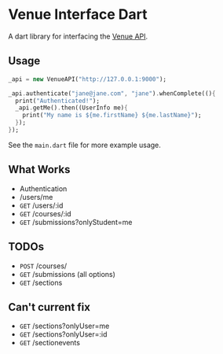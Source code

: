 # Venue Interface Dart

A dart library for interfacing the [Venue API](github.com/rcos/venue).

## Usage

```dart
_api = new VenueAPI("http://127.0.0.1:9000");

_api.authenticate("jane@jane.com", "jane").whenComplete((){
  print("Authenticated!");
  _api.getMe().then((UserInfo me){
    print("My name is ${me.firstName} ${me.lastName}");
  });
});

```

See the `main.dart` file for more example usage.

## What Works

* Authentication
* /users/me
* `GET` /users/:id
* `GET` /courses/:id
* `GET` /submissions?onlyStudent=me

## TODOs

* `POST` /courses/
* `GET` /submissions (all options)
* `GET` /sections

## Can't current fix

* `GET` /sections?onlyUser=me
* `GET` /sections?onlyUser=:id
* `GET` /sectionevents

